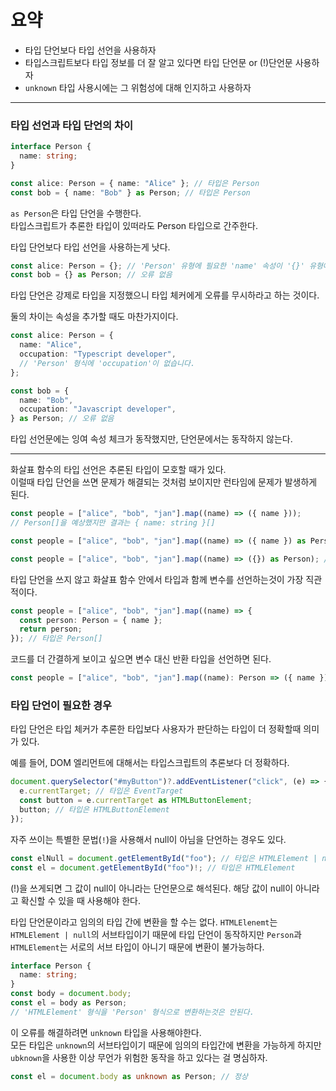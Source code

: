# 요약

- 타입 단언보다 타입 선언을 사용하자
- 타입스크립트보다 타입 정보를 더 잘 알고 있다면 타입 단언문 or (!)단언문 사용하자
- `unknown` 타입 사용시에는 그 위험성에 대해 인지하고 사용하자

---

### 타입 선언과 타입 단언의 차이

```typescript
interface Person {
  name: string;
}

const alice: Person = { name: "Alice" }; // 타입은 Person
const bob = { name: "Bob" } as Person; // 타입은 Person
```

`as Person`은 타입 단언을 수행한다.<br>
타입스크립트가 추론한 타입이 있떠라도 Person 타입으로 간주한다.

타입 단언보다 타입 선언을 사용하는게 낫다.

```typescript
const alice: Person = {}; // 'Person' 유형에 필요한 'name' 속성이 '{}' 유형에 없습니다.
const bob = {} as Person; // 오류 없음
```

타입 단언은 강제로 타입을 지정했으니 타입 체커에게 오류를 무시하라고 하는 것이다.

둘의 차이는 속성을 추가할 때도 마찬가지이다.

```typescript
const alice: Person = {
  name: "Alice",
  occupation: "Typescript developer",
  // 'Person' 형식에 'occupation'이 없습니다.
};

const bob = {
  name: "Bob",
  occupation: "Javascript developer",
} as Person; // 오류 없음
```

타입 선언문에는 잉여 속성 체크가 동작했지만, 단언문에서는 동작하지 않는다.

---

화살표 함수의 타입 선언은 추론된 타입이 모호할 때가 있다.<br>
이럴때 타입 단언을 쓰면 문제가 해결되는 것처럼 보이지만 런타임에 문제가 발생하게 된다.

```typescript
const people = ["alice", "bob", "jan"].map((name) => ({ name }));
// Person[]을 예상했지만 결과는 { name: string }[]

const people = ["alice", "bob", "jan"].map((name) => ({ name }) as Person); // 타입은 Person[]

const people = ["alice", "bob", "jan"].map((name) => ({}) as Person); // 오류 없음
```

타입 단언을 쓰지 않고 화살표 함수 안에서 타입과 함께 변수를 선언하는것이 가장 직관적이다.

```typescript
const people = ["alice", "bob", "jan"].map((name) => {
  const person: Person = { name };
  return person;
}); // 타입은 Person[]
```

코드를 더 간결하게 보이고 싶으면 변수 대신 반환 타입을 선언하면 된다.

```typescript
const people = ["alice", "bob", "jan"].map((name): Person => ({ name })); // 타입은 Person[]
```

### 타입 단언이 필요한 경우

타입 단언은 타입 체커가 추론한 타입보다 사용자가 판단하는 타입이 더 정확할때 의미가 있다.

예를 들어, DOM 엘리먼트에 대해서는 타입스크립트의 추론보다 더 정확하다.

```typescript
document.querySelector("#myButton")?.addEventListener("click", (e) => {
  e.currentTarget; // 타입은 EventTarget
  const button = e.currentTarget as HTMLButtonElement;
  button; // 타입은 HTMLButtonElement
});
```

자주 쓰이는 특별한 문법(`!`)을 사용해서 null이 아님을 단언하는 경우도 있다.

```typescript
const elNull = document.getElementById("foo"); // 타입은 HTMLElement | null
const el = document.getElementById("foo")!; // 타입은 HTMLElement
```

(!)을 쓰게되면 그 값이 null이 아니라는 단언문으로 해석된다.
해당 값이 null이 아니라고 확신할 수 있을 때 사용해야 한다.

타입 단언문이라고 임의의 타입 간에 변환을 할 수는 없다.
`HTMLElenemt`는 `HTMLElement | null`의 서브타입이기 때문에 타입 단언이 동작하지만 `Person`과 `HTMLElement`는 서로의 서브 타입이 아니기 때문에 변환이 불가능하다.

```typescript
interface Person {
  name: string;
}
const body = document.body;
const el = body as Person;
// 'HTMLElement' 형식을 'Person' 형식으로 변환하는것은 안된다.
```

이 오류를 해결하려면 `unknown` 타입을 사용해야한다.<br>
모든 타입은 `unknown`의 서브타입이기 때문에 임의의 타입간에 변환을 가능하게 하지만 `ubknown`을 사용한 이상 무언가 위험한 동작을 하고 있다는 걸 명심하자.

```typescript
const el = document.body as unknown as Person; // 정상
```
